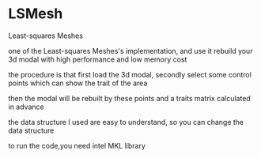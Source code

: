 # LSMesh
Least-squares Meshes

one of the Least-squares Meshes's implementation, and use it rebuild your 3d modal with high performance and low memory cost

the procedure is that first load the 3d modal, secondly select some control points which can show the trait of the area

then the modal will be rebuilt by these points and a traits matrix calculated in advance

the data structure I used are easy to understand, so you can change the data structure

to run the code,you need intel MKL library
